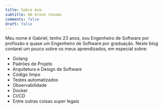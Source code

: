 ```yaml
---
title: Sobre mim
subtitle: Um breve resumo 
comments: false
draft: false
---
```


Meu nome é Gabriel, tenho 23 anos, sou Engenheiro de Software por profissão e quase um Engenheiro de Software por graduação. Neste blog contarei um pouco sobre os meus aprendizados, em especial sobre:

- Golang
- Padrões de Projeto
- Arquitetura e Design de Software
- Código limpo
- Testes automatizados
- Observabilidade
- Docker
- CI/CD
- Entre outras coisas super legais
